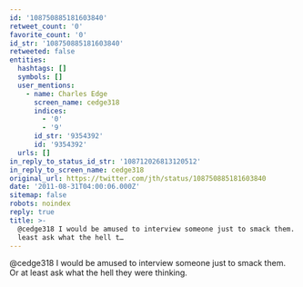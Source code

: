 ```yaml
---
id: '108750885181603840'
retweet_count: '0'
favorite_count: '0'
id_str: '108750885181603840'
retweeted: false
entities:
  hashtags: []
  symbols: []
  user_mentions:
    - name: Charles Edge
      screen_name: cedge318
      indices:
        - '0'
        - '9'
      id_str: '9354392'
      id: '9354392'
  urls: []
in_reply_to_status_id_str: '108712026813120512'
in_reply_to_screen_name: cedge318
original_url: https://twitter.com/jth/status/108750885181603840
date: '2011-08-31T04:00:06.000Z'
sitemap: false
robots: noindex
reply: true
title: >-
  @cedge318 I would be amused to interview someone just to smack them. Or at
  least ask what the hell t…
---
```


@cedge318 I would be amused to interview someone just to smack them. Or at least ask what the hell they were thinking.